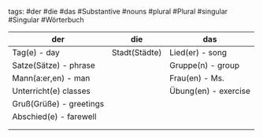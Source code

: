 tags: #der #die #das #Substantive #nouns #plural #Plural #singular #Singular #Wörterbuch

| der                     | die            | das                   |
|-------------------------|----------------|-----------------------|
| Tag(e) - day            | Stadt(Städte)  | Lied(er) - song       |
| Satze(Sätze) - phrase   |                | Gruppe(n) - group     |
| Mann(a:er,en) - man     |                | Frau(en) - Ms.        |
| Unterricht(e) classes   |                | Übung(en) - exercise  |
| Gruß(Grüße) - greetings |                |                       |
| Abschied(e) - farewell  |                |                       |
|                         |                |                       |
|                         |                |                       |

